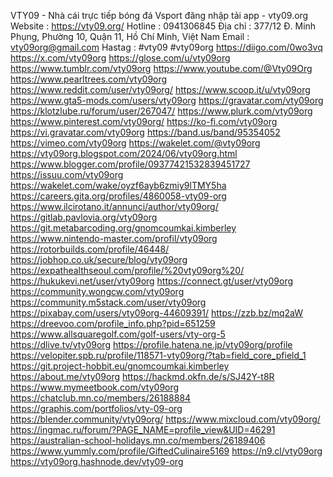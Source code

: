 VTY09 - Nhà cái trực tiếp bóng đá Vsport đăng nhập tải app - vty09.org
Website : https://vty09.org/
Hotline : 0941306845
Địa chỉ : 377/12 Đ. Minh Phụng, Phường 10, Quận 11, Hồ Chí Minh, Việt Nam
Email : vty09org@gmail.com
Hastag : #vty09 #vty09org https://diigo.com/0wo3vq
https://x.com/vty09org
https://glose.com/u/vty09org
https://www.tumblr.com/vty09org
https://www.youtube.com/@Vty09Org
https://www.pearltrees.com/vty09org
https://www.reddit.com/user/vty09org/
https://www.scoop.it/u/vty09org
https://www.gta5-mods.com/users/vty09org
https://gravatar.com/vty09org
https://klotzlube.ru/forum/user/267047/
https://www.plurk.com/vty09org
https://www.pinterest.com/vty09org/
https://ko-fi.com/vty09org
https://vi.gravatar.com/vty09org
https://band.us/band/95354052
https://vimeo.com/vty09org
https://wakelet.com/@vty09org
https://vty09org.blogspot.com/2024/06/vty09org.html
https://www.blogger.com/profile/09377421532839451727
https://issuu.com/vty09org
https://wakelet.com/wake/oyzf6ayb6zmiy9lTMY5ha
https://careers.gita.org/profiles/4860058-vty09-org
https://www.ilcirotano.it/annunci/author/vty09org/
https://gitlab.pavlovia.org/vty09org
https://git.metabarcoding.org/gnomcoumkai.kimberley
https://www.nintendo-master.com/profil/vty09org
https://rotorbuilds.com/profile/46448/
https://jobhop.co.uk/secure/blog/vty09org
https://expathealthseoul.com/profile/%20vty09org%20/
https://hukukevi.net/user/vty09org
https://connect.gt/user/vty09org
https://community.wongcw.com/vty09org
https://community.m5stack.com/user/vty09org
https://pixabay.com/users/vty09org-44609391/
https://zzb.bz/mq2aW
https://dreevoo.com/profile_info.php?pid=651259
https://www.allsquaregolf.com/golf-users/vty-org-5
https://dlive.tv/vty09org
https://profile.hatena.ne.jp/vty09org/profile
https://velopiter.spb.ru/profile/118571-vty09org/?tab=field_core_pfield_1
https://git.project-hobbit.eu/gnomcoumkai.kimberley
https://about.me/vty09org
https://hackmd.okfn.de/s/SJ42Y-t8R
https://www.mymeetbook.com/vty09org
https://chatclub.mn.co/members/26188884
https://graphis.com/portfolios/vty-09-org
https://blender.community/vty09org/
https://www.mixcloud.com/vty09org/
https://ingmac.ru/forum/?PAGE_NAME=profile_view&UID=46291
https://australian-school-holidays.mn.co/members/26189406
https://www.yummly.com/profile/GiftedCulinaire5169
https://n9.cl/vty09org
https://vty09org.hashnode.dev/vty09-org